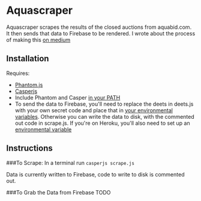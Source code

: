 # Aquascraper

Aquascraper scrapes the results of the closed auctions from aquabid.com. It then sends that data to Firebase to be rendered. I wrote about the process of making this [on medium](https://medium.com/@Tnodes/all-i-wanted-to-do-is-scrape-in-javascript-c329c8e757e3)

## Installation
Requires:
* [Phantom.js](http://phantomjs.org/)
* [Casperjs](http://casperjs.org/)
* Include Phantom and Casper [in your PATH](https://stackoverflow.com/questions/14894311/installing-casperjs-on-windows-how-to-do-it-correctly)
* To send the data to Firebase, you'll need to replace the deets in deets.js with your own secret code and place that in [your environmental variables](https://kb.wisc.edu/cae/page.php?id=24500). Otherwise you can write the data to disk, with the commented out code in scrape.js. If you're on Heroku, you'll also need to set up an [environmental variable](https://devcenter.heroku.com/articles/config-vars)


## Instructions
###To Scrape:
In a terminal run
`casperjs scrape.js`

Data is currently written to Firebase, code to write to disk is commented out.

###To Grab the Data from Firebase
TODO